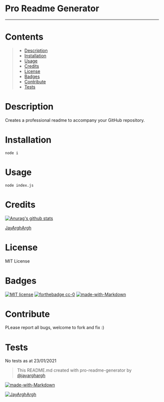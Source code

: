 # Pro Readme Generator
___
# Contents
> - [Description](#Description)
> - [Installation](#Installation)
> - [Usage](#Usage)
> - [Credits](#Credits)
> - [License](#License)
> - [Badges](#Badges)
> - [Contribute](#Contribute)
> - [Tests](#Tests)

# Description
Creates a professional readme to accompany your GitHub repository.
# Installation
`node i`
# Usage
`node index.js`
# Credits
[![Anurag's github stats](https://github-readme-stats.vercel.app/api?username=JayArghArgh&theme=solarized-light)](https://github.com/JayArghArgh/github-readme-stats)

[JayArghArgh](https://www.github.com/JayArghArgh)
# License
MIT License
# Badges
[![MIT license](https://img.shields.io/badge/License-MIT-blue.svg)](https://lbesson.mit-license.org/) [![forthebadge cc-0](http://ForTheBadge.com/images/badges/cc-0.svg)](http://ForTheBadge.com) [![made-with-Markdown](https://img.shields.io/badge/Made%20with-Markdown-1f425f.svg)](http://commonmark.org) 
# Contribute
PLease report all bugs, welcome to fork and fix :)
# Tests
No tests as at 23/01/2021

> This README.md created with pro-readme-generator by [@jayarghargh](https://github.com/JayArghArgh)

[![made-with-Markdown](https://img.shields.io/badge/Made%20with-Markdown-1f425f.svg)](http://commonmark.org)

[![JayArghArgh](https://img.shields.io/badge/Dev-JayArghArgh-yellow)](https://img.shields.io/badge/Dev-JayArghArgh-yellow)